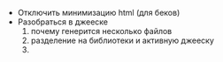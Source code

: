- Отключить минимизацию html (для беков)
- Разобраться в джееске
  1) почему генерится несколько файлов 
  2) разделение на библиотеки и активную джееску
  3) 